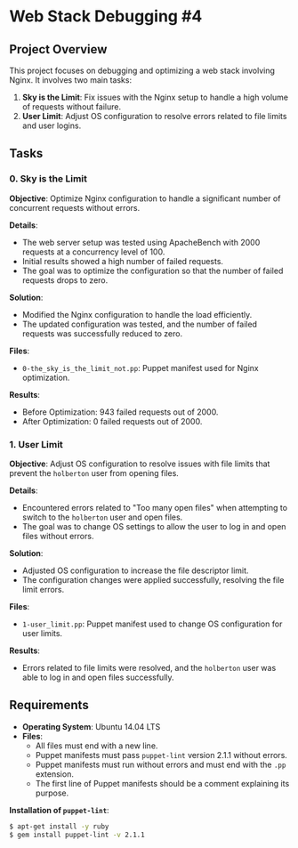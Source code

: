 # Web Stack Debugging #4

## Project Overview

This project focuses on debugging and optimizing a web stack involving Nginx. It involves two main tasks:

1. **Sky is the Limit**: Fix issues with the Nginx setup to handle a high volume of requests without failure.
2. **User Limit**: Adjust OS configuration to resolve errors related to file limits and user logins.

## Tasks

### 0. Sky is the Limit

**Objective**: Optimize Nginx configuration to handle a significant number of concurrent requests without errors.

**Details**:
- The web server setup was tested using ApacheBench with 2000 requests at a concurrency level of 100.
- Initial results showed a high number of failed requests.
- The goal was to optimize the configuration so that the number of failed requests drops to zero.

**Solution**:
- Modified the Nginx configuration to handle the load efficiently.
- The updated configuration was tested, and the number of failed requests was successfully reduced to zero.

**Files**:
- `0-the_sky_is_the_limit_not.pp`: Puppet manifest used for Nginx optimization.

**Results**:
- Before Optimization: 943 failed requests out of 2000.
- After Optimization: 0 failed requests out of 2000.

### 1. User Limit

**Objective**: Adjust OS configuration to resolve issues with file limits that prevent the `holberton` user from opening files.

**Details**:
- Encountered errors related to "Too many open files" when attempting to switch to the `holberton` user and open files.
- The goal was to change OS settings to allow the user to log in and open files without errors.

**Solution**:
- Adjusted OS configuration to increase the file descriptor limit.
- The configuration changes were applied successfully, resolving the file limit errors.

**Files**:
- `1-user_limit.pp`: Puppet manifest used to change OS configuration for user limits.

**Results**:
- Errors related to file limits were resolved, and the `holberton` user was able to log in and open files successfully.

## Requirements

- **Operating System**: Ubuntu 14.04 LTS
- **Files**:
  - All files must end with a new line.
  - Puppet manifests must pass `puppet-lint` version 2.1.1 without errors.
  - Puppet manifests must run without errors and must end with the `.pp` extension.
  - The first line of Puppet manifests should be a comment explaining its purpose.

**Installation of `puppet-lint`**:
```bash
$ apt-get install -y ruby
$ gem install puppet-lint -v 2.1.1
